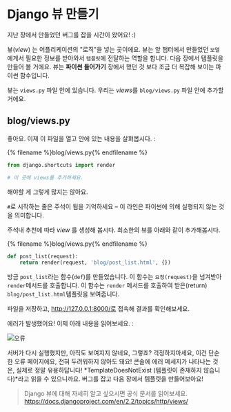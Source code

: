 # Django 뷰 만들기

지난 장에서 만들었던 버그를 잡을 시간이 왔어요! :)

뷰(*view*) 는 어플리케이션의 "로직"을 넣는 곳이에요. 뷰는 앞 챕터에서 만들었던 `모델`에게서 필요한 정보를 받아와서 `템플릿`에 전달하는 역할을 합니다. 다음 장에서 템플릿을 만들어 볼 거에요. 뷰는 **파이썬 들어가기** 장에서 했던 것 보다 조금 더 복잡해 보이는 파이썬 함수입니다.

뷰는 `views.py` 파일 안에 있습니다. 우리는 *views*를 `blog/views.py` 파일 안에 추가할 거에요.

## blog/views.py

좋아요. 이제 이 파일을 열고 안에 있는 내용을 살펴봅시다. :

{% filename %}blog/views.py{% endfilename %}

```python
from django.shortcuts import render

# 이 곳에 views를 추가하세요.
```

해야할 게 그렇게 많지는 않아요.

`#`로 시작하는 줄은 주석이 됨을 기억하세요 – 이 라인은 파이썬에 의해 실행되지 않는 것을 의미합니다.

주석내 추천에 따라 *view* 를 생성해 봅시다. 최소한의 뷰를 아래와 같이 추가해봅시다.

{% filename %}blog/views.py{% endfilename %}

```python
def post_list(request):
    return render(request, 'blog/post_list.html', {})
```

방금 `post_list`라는 함수(`def`)를 만들었습니다. 이 함수는 `요청(request)`을 넘겨받아 `render`메서드를 호출합니다. 이 함수는 `render` 메서드를 호출하여 받은(return) `blog/post_list.html`템플릿을 보여줍니다.

파일을 저장하고, http://127.0.0.1:8000/로 접속해 결과를 확인해보세요.

에러가 발생했어요! 이제 아래 내용을 읽어보세요. :

![오류](images/error.png)

서버가 다시 실행했지만, 아직도 보여지지 않네요, 그렇죠? 걱정하지마세요, 이건 단순한 오류 페이지에요, 전혀 두려워하지 않아도 돼요! 콘솔에 에러 메세지가 나타나는 것은, 실제로 정말 유용하답니다! *TemplateDoesNotExist (템플릿이 존재하지 않습니다)*라고 읽을 수 있으니까요. 버그를 잡고 다음 장에서 템플릿을 만들어보아요!

> Django 뷰에 대해 자세히 알고 싶으시면 공식 문서를 읽어보세요. https://docs.djangoproject.com/en/2.2/topics/http/views/
